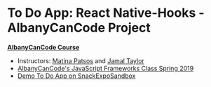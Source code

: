 # To Do App: React Native-Hooks - AlbanyCanCode Project
**[AlbanyCanCode Course](https://albanycancode.org/)**
- Instructors: [Matina Patsos](https://github.com/matinaspatsos) and [Jamal Taylor](https://github.com/Louis345)
- [AlbanyCanCode's JavaScript Frameworks Class Spring 2019](https://github.com/AlbanyCanCodeCourses/JavaScript2019)
- [Demo To Do App on SnackExpoSandbox](https://snack.expo.io/@lindakovacs/react-native-hooks-todo-list)
